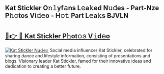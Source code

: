 ## Kat Stickler O𝚗𝚕yf𝚊ns L𝚎a𝚔ed N𝚞𝚍es - Part-Nze P𝚑𝚘tos Vi𝚍𝚎o - H𝚘𝚝 Part L𝚎a𝚔s BJVLN

# <h2><a href="http://kfaya0b.oniu.top/?m=Kat+Stickler">🔗👉 🔴 Kat Stickler P𝚑ot𝚘𝚜 V𝚒d𝚎o</a></h2>

[![Kat Stickler Nu𝚍e𝚜](https://i.imgur.com/0qMVB7G.gif)](http://kfaya0b.oniu.top/?m=Kat+Stickler)
Social media influencer Kat Stickler, celebrated for sharing dance and lifestyle information, consisting of presentations and blogs. Visionary leader Kat Stickler, famed for their innovative ideas and dedication to creating a better future.  
